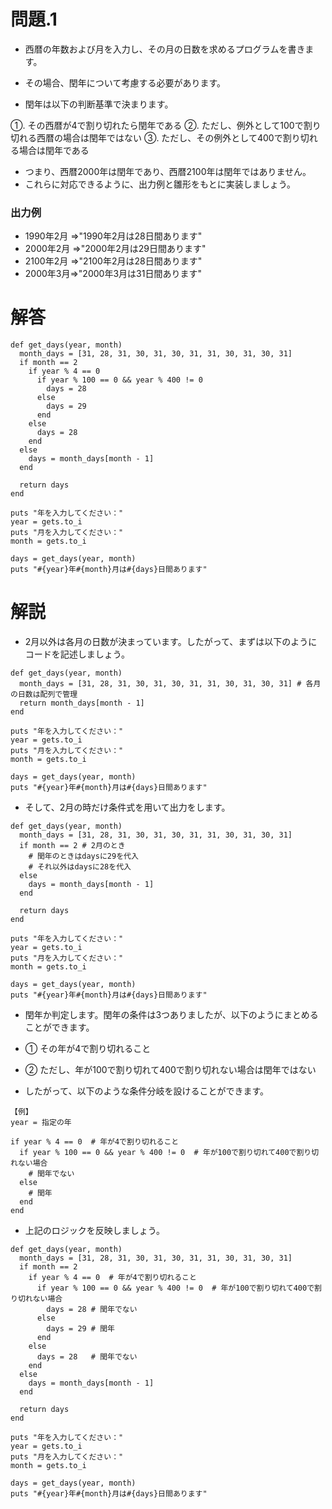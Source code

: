 # 問題.1
- 西暦の年数および月を入力し、その月の日数を求めるプログラムを書きます。
- その場合、閏年について考慮する必要があります。

- 閏年は以下の判断基準で決まります。

①\. その西暦が4で割り切れたら閏年である
②\. ただし、例外として100で割り切れる西暦の場合は閏年ではない
③\. ただし、その例外として400で割り切れる場合は閏年である

- つまり、西暦2000年は閏年であり、西暦2100年は閏年ではありません。
- これらに対応できるように、出力例と雛形をもとに実装しましょう。

### 出力例
- 1990年2月 =>"1990年2月は28日間あります"
- 2000年2月 =>"2000年2月は29日間あります"
- 2100年2月 =>"2100年2月は28日間あります"
- 2000年3月=>"2000年3月は31日間あります"

# 解答
```
def get_days(year, month)
  month_days = [31, 28, 31, 30, 31, 30, 31, 31, 30, 31, 30, 31]
  if month == 2
    if year % 4 == 0
      if year % 100 == 0 && year % 400 != 0
        days = 28
      else
        days = 29
      end
    else
      days = 28
    end
  else
    days = month_days[month - 1]
  end

  return days
end

puts "年を入力してください："
year = gets.to_i
puts "月を入力してください："
month = gets.to_i

days = get_days(year, month)
puts "#{year}年#{month}月は#{days}日間あります"

```


# 解説
- 2月以外は各月の日数が決まっています。したがって、まずは以下のようにコードを記述しましょう。
```
def get_days(year, month)
  month_days = [31, 28, 31, 30, 31, 30, 31, 31, 30, 31, 30, 31] # 各月の日数は配列で管理
  return month_days[month - 1]
end

puts "年を入力してください："
year = gets.to_i
puts "月を入力してください："
month = gets.to_i

days = get_days(year, month)
puts "#{year}年#{month}月は#{days}日間あります"
```

- そして、2月の時だけ条件式を用いて出力をします。
```
def get_days(year, month)
  month_days = [31, 28, 31, 30, 31, 30, 31, 31, 30, 31, 30, 31]
  if month == 2 # 2月のとき
    # 閏年のときはdaysに29を代入
    # それ以外はdaysに28を代入
  else
    days = month_days[month - 1]
  end

  return days
end

puts "年を入力してください："
year = gets.to_i
puts "月を入力してください："
month = gets.to_i

days = get_days(year, month)
puts "#{year}年#{month}月は#{days}日間あります"
```

- 閏年か判定します。閏年の条件は3つありましたが、以下のようにまとめることができます。

- ① その年が4で割り切れること
- ② ただし、年が100で割り切れて400で割り切れない場合は閏年ではない

- したがって、以下のような条件分岐を設けることができます。

```
【例】
year = 指定の年

if year % 4 == 0  # 年が4で割り切れること
  if year % 100 == 0 && year % 400 != 0  # 年が100で割り切れて400で割り切れない場合
    # 閏年でない
  else
    # 閏年
  end
end
```

- 上記のロジックを反映しましょう。
```
def get_days(year, month)
  month_days = [31, 28, 31, 30, 31, 30, 31, 31, 30, 31, 30, 31]
  if month == 2
    if year % 4 == 0  # 年が4で割り切れること
      if year % 100 == 0 && year % 400 != 0  # 年が100で割り切れて400で割り切れない場合
        days = 28 # 閏年でない
      else
        days = 29 # 閏年
      end
    else
      days = 28   # 閏年でない
    end
  else
    days = month_days[month - 1]
  end

  return days
end

puts "年を入力してください："
year = gets.to_i
puts "月を入力してください："
month = gets.to_i

days = get_days(year, month)
puts "#{year}年#{month}月は#{days}日間あります"
```
